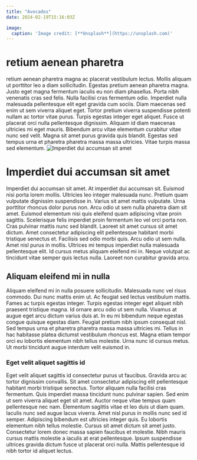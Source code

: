 ```yaml
---
title: "Avocados"
date: 2024-02-19T15:16:03Z

image:
  caption: 'Image credit: [**Unsplash**](https://unsplash.com)'
---
```

# retium aenean pharetra 
retium aenean pharetra magna ac placerat vestibulum lectus. Mollis aliquam ut porttitor leo a diam sollicitudin. Egestas pretium aenean pharetra magna. Justo eget magna fermentum iaculis eu non diam phasellus. Porta nibh venenatis cras sed felis. Nulla facilisi cras fermentum odio. Imperdiet nulla malesuada pellentesque elit eget gravida cum sociis. Diam maecenas sed enim ut sem viverra aliquet eget. Tortor pretium viverra suspendisse potenti nullam ac tortor vitae purus. Turpis egestas integer eget aliquet. Fusce ut placerat orci nulla pellentesque dignissim. Aliquam id diam maecenas ultricies mi eget mauris. Bibendum arcu vitae elementum curabitur vitae nunc sed velit. Magna sit amet purus gravida quis blandit. Egestas sed tempus urna et pharetra pharetra massa massa ultricies. Vitae turpis massa sed elementum.
![Imperdiet dui accumsan sit amet](avocado.jpg "Vitae turpis massa sed elementum")
# Imperdiet dui accumsan sit amet
Imperdiet dui accumsan sit amet. At imperdiet dui accumsan sit. Euismod nisi porta lorem mollis. Ultricies leo integer malesuada nunc. Pretium quam vulputate dignissim suspendisse in. Varius sit amet mattis vulputate. Urna porttitor rhoncus dolor purus non. Arcu odio ut sem nulla pharetra diam sit amet. Euismod elementum nisi quis eleifend quam adipiscing vitae proin sagittis. Scelerisque felis imperdiet proin fermentum leo vel orci porta non. Cras pulvinar mattis nunc sed blandit. Laoreet sit amet cursus sit amet dictum. Amet consectetur adipiscing elit pellentesque habitant morbi tristique senectus et. Facilisis sed odio morbi quis. Arcu odio ut sem nulla. Amet nisl purus in mollis. Ultrices mi tempus imperdiet nulla malesuada pellentesque elit. Id cursus metus aliquam eleifend mi in. Neque volutpat ac tincidunt vitae semper quis lectus nulla. Laoreet non curabitur gravida arcu.
## Aliquam eleifend mi in nulla
Aliquam eleifend mi in nulla posuere sollicitudin. Malesuada nunc vel risus commodo. Dui nunc mattis enim ut. Ac feugiat sed lectus vestibulum mattis. Fames ac turpis egestas integer. Turpis egestas integer eget aliquet nibh praesent tristique magna. Id ornare arcu odio ut sem nulla. Vivamus at augue eget arcu dictum varius duis at. In eu mi bibendum neque egestas congue quisque egestas diam. Feugiat pretium nibh ipsum consequat nisl. Sed tempus urna et pharetra pharetra massa massa ultricies mi. Tellus in hac habitasse platea dictumst vestibulum rhoncus est. Magna etiam tempor orci eu lobortis elementum nibh tellus molestie. Urna nunc id cursus metus. Ut morbi tincidunt augue interdum velit euismod in.
### Eget velit aliquet sagittis id 
Eget velit aliquet sagittis id consectetur purus ut faucibus. Gravida arcu ac tortor dignissim convallis. Sit amet consectetur adipiscing elit pellentesque habitant morbi tristique senectus. Tortor aliquam nulla facilisi cras fermentum. Quis imperdiet massa tincidunt nunc pulvinar sapien. Sed enim ut sem viverra aliquet eget sit amet. Auctor neque vitae tempus quam pellentesque nec nam. Elementum sagittis vitae et leo duis ut diam quam. Iaculis nunc sed augue lacus viverra. Amet nisl purus in mollis nunc sed id semper. Adipiscing bibendum est ultricies integer quis. Eu lobortis elementum nibh tellus molestie. Cursus sit amet dictum sit amet justo. Consectetur lorem donec massa sapien faucibus et molestie. Nibh mauris cursus mattis molestie a iaculis at erat pellentesque. Ipsum suspendisse ultrices gravida dictum fusce ut placerat orci nulla. Mattis pellentesque id nibh tortor id aliquet lectus.


